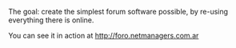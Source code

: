 The goal: create the simplest forum software possible, by re-using everything there is online.

You can see it in action at http://foro.netmanagers.com.ar